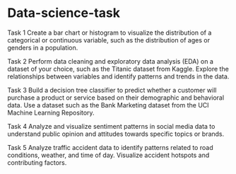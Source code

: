 # Data-science-task

Task 1
Create a bar chart or histogram to visualize the distribution of a categorical or continuous variable, such as the distribution of ages or genders in a population.

Task 2
Perform data cleaning and exploratory data analysis (EDA) on a dataset of your choice, such as the Titanic dataset from Kaggle. Explore the relationships between variables and identify patterns and trends in the data.

Task 3
Build a decision tree classifier to predict whether a customer will purchase a product or service based on their demographic and behavioral data. Use a dataset such as the Bank Marketing dataset from the UCI Machine Learning Repository.

Task 4
Analyze and visualize sentiment patterns in social media data to understand public opinion and attitudes towards specific topics or brands.

Task 5
Analyze traffic accident data to identify patterns related to road conditions, weather, and time of day. Visualize accident hotspots and contributing factors.


